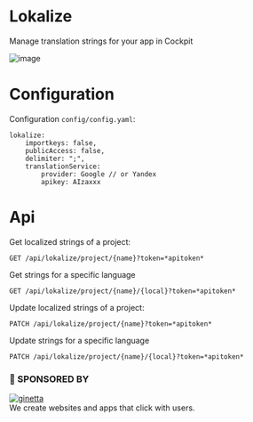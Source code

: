 # Lokalize

Manage translation strings for your app in Cockpit



![image](https://user-images.githubusercontent.com/321047/52646355-e4f10c80-2ee2-11e9-87ff-6aed53f23b73.png)


# Configuration

Configuration `config/config.yaml`:

```
lokalize:
    importkeys: false,
    publicAccess: false,
    delimiter: ";",
    translationService:
        provider: Google // or Yandex
        apikey: AIzaxxx

```

# Api

Get localized strings of a project:

```
GET /api/lokalize/project/{name}?token=*apitoken*
```

Get strings for a specific language

```
GET /api/lokalize/project/{name}/{local}?token=*apitoken*
```

Update localized strings of a project:

```
PATCH /api/lokalize/project/{name}?token=*apitoken*
```

Update strings for a specific language

```
PATCH /api/lokalize/project/{name}/{local}?token=*apitoken*
```

### 💐 SPONSORED BY

[![ginetta](https://user-images.githubusercontent.com/321047/29219315-f1594924-7eb7-11e7-9d58-4dcf3f0ad6d6.png)](https://www.ginetta.net)<br>
We create websites and apps that click with users.
